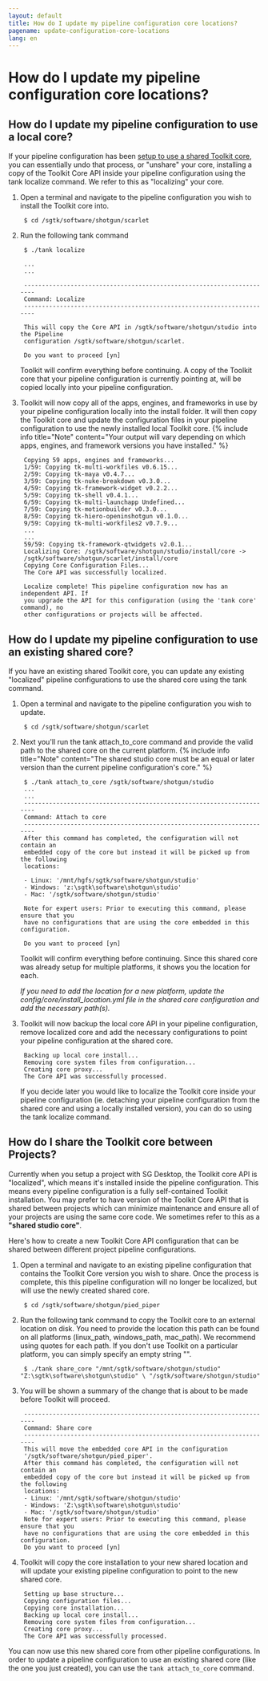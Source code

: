 ```yaml
---
layout: default
title: How do I update my pipeline configuration core locations?
pagename: update-configuration-core-locations
lang: en
---
```


# How do I update my pipeline configuration core locations?

## How do I update my pipeline configuration to use a local core?

If your pipeline configuration has been [setup to use a shared Toolkit core](https://support.shotgunsoftware.com/hc/en-us/articles/219040468#shared), you can essentially undo that process, or "unshare" your core, installing a copy of the Toolkit Core API inside your pipeline configuration using the tank localize command. We refer to this as "localizing" your core. 

1. Open a terminal and navigate to the pipeline configuration you wish to install the Toolkit core into.

        $ cd /sgtk/software/shotgun/scarlet

2. Run the following tank command

        $ ./tank localize

        ...
        ...

        ----------------------------------------------------------------------
        Command: Localize
        ----------------------------------------------------------------------
        
        This will copy the Core API in /sgtk/software/shotgun/studio into the Pipeline
        configuration /sgtk/software/shotgun/scarlet.

        Do you want to proceed [yn]

    Toolkit will confirm everything before continuing. A copy of the Toolkit core that your pipeline configuration is currently pointing at, will be copied locally into your pipeline configuration.
    
3. Toolkit will now copy all of the apps, engines, and frameworks in use by your pipeline configuration locally into the install folder. It will then copy the Toolkit core and update the configuration files in your pipeline configuration to use the newly installed local Toolkit core. {% include info title="Note" content="Your output will vary depending on which apps, engines, and framework versions you have installed." %}


        Copying 59 apps, engines and frameworks...
        1/59: Copying tk-multi-workfiles v0.6.15...
        2/59: Copying tk-maya v0.4.7...
        3/59: Copying tk-nuke-breakdown v0.3.0...
        4/59: Copying tk-framework-widget v0.2.2...
        5/59: Copying tk-shell v0.4.1...
        6/59: Copying tk-multi-launchapp Undefined...
        7/59: Copying tk-motionbuilder v0.3.0...
        8/59: Copying tk-hiero-openinshotgun v0.1.0...
        9/59: Copying tk-multi-workfiles2 v0.7.9...
        ...
        ...
        59/59: Copying tk-framework-qtwidgets v2.0.1...
        Localizing Core: /sgtk/software/shotgun/studio/install/core ->
        /sgtk/software/shotgun/scarlet/install/core
        Copying Core Configuration Files...
        The Core API was successfully localized.

        Localize complete! This pipeline configuration now has an independent API. If
        you upgrade the API for this configuration (using the 'tank core' command), no
        other configurations or projects will be affected.


## How do I update my pipeline configuration to use an existing shared core?
If you have an existing shared Toolkit core, you can update any existing "localized" pipeline configurations to use the shared core using the tank command.

1. Open a terminal and navigate to the pipeline configuration you wish to update.

        $ cd /sgtk/software/shotgun/scarlet

2. Next you'll run the tank attach_to_core command and provide the valid path to the shared core on the current platform. {% include info title="Note" content="The shared studio core must be an equal or later version than the current pipeline configuration's core." %}
    
        $ ./tank attach_to_core /sgtk/software/shotgun/studio 
        ...
        ...
        ----------------------------------------------------------------------
        Command: Attach to core
        ----------------------------------------------------------------------
        After this command has completed, the configuration will not contain an
        embedded copy of the core but instead it will be picked up from the following
        locations:
        
        - Linux: '/mnt/hgfs/sgtk/software/shotgun/studio'
        - Windows: 'z:\sgtk\software\shotgun\studio'
        - Mac: '/sgtk/software/shotgun/studio'

        Note for expert users: Prior to executing this command, please ensure that you
        have no configurations that are using the core embedded in this configuration.

        Do you want to proceed [yn]
 
    Toolkit will confirm everything before continuing. Since this shared core was already setup for multiple platforms, it shows you the location for each.
 
    *If you need to add the location for a new platform, update the config/core/install_location.yml file in the shared core configuration and add the necessary path(s).*

3. Toolkit will now backup the local core API in your pipeline configuration, remove localized core and add the necessary configurations to point your pipeline configuration at the shared core.

        Backing up local core install...
        Removing core system files from configuration...
        Creating core proxy...
        The Core API was successfully processed. 

    If you decide later you would like to localize the Toolkit core inside your pipeline configuration (ie. detaching your pipeline configuration from the shared core and using a locally installed version), you can do so using the tank localize command.

## How do I share the Toolkit core between Projects?

Currently when you setup a project with SG Desktop, the Toolkit core API is "localized", which means it's installed inside the pipeline configuration. This means every pipeline configuration is a fully self-contained Toolkit installation. You may prefer to have version of the Toolkit Core API that is shared between projects which can minimize maintenance and ensure all of your projects are using the same core code. We sometimes refer to this as a **"shared studio core"**.

Here's how to create a new Toolkit Core API configuration that can be shared between different project pipeline configurations. 

1. Open a terminal and navigate to an existing pipeline configuration that contains the Toolkit Core version you wish to share. Once the process is complete, this this pipeline configuration will no longer be localized, but will use the newly created shared core.

        $ cd /sgtk/software/shotgun/pied_piper

2. Run the following tank command to copy the Toolkit core to an external location on disk. You need to provide the location this path can be found on all platforms (linux_path, windows_path, mac_path). We recommend using quotes for each path. If you don't use Toolkit on a particular platform, you can simply specify an empty string "". 

        $ ./tank share_core "/mnt/sgtk/software/shotgun/studio" "Z:\sgtk\software\shotgun\studio" \ "/sgtk/software/shotgun/studio"
 
3. You will be shown a summary of the change that is about to be made before Toolkit will proceed.

        ----------------------------------------------------------------------
        Command: Share core
        ----------------------------------------------------------------------
        This will move the embedded core API in the configuration 
        '/sgtk/software/shotgun/pied_piper'.
        After this command has completed, the configuration will not contain an
        embedded copy of the core but instead it will be picked up from the following
        locations:
        - Linux: '/mnt/sgtk/software/shotgun/studio'
        - Windows: 'Z:\sgtk\software\shotgun\studio'
        - Mac: '/sgtk/software/shotgun/studio'
        Note for expert users: Prior to executing this command, please ensure that you
        have no configurations that are using the core embedded in this configuration.
        Do you want to proceed [yn]

4. Toolkit will copy the core installation to your new shared location and will update your existing pipeline configuration to point to the new shared core.

        Setting up base structure...
        Copying configuration files...
        Copying core installation...
        Backing up local core install...
        Removing core system files from configuration...
        Creating core proxy...
        The Core API was successfully processed.
 
You can now use this new shared core from other pipeline configurations. In order to update a pipeline configuration to use an existing shared core (like the one you just created), you can use the `tank attach_to_core` command.
